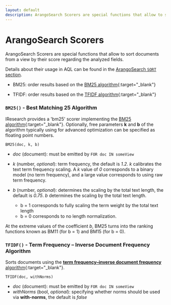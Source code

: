 ```yaml
---
layout: default
description: ArangoSearch Scorers are special functions that allow to sort documents from aview by their score regarding the analyzed fields
---
```

ArangoSearch Scorers
====================

ArangoSearch Scorers are special functions that allow to sort documents from a
view by their score regarding the analyzed fields.

Details about their usage in AQL can be found in the
[ArangoSearch `SORT` section](../aql/views-arangosearch.html#arangosearch-sorting).

- BM25: order results based on the [BM25 algorithm](https://en.wikipedia.org/wiki/Okapi_BM25){:target="_blank"}

- TFIDF: order results based on the [TFIDF algorithm](https://en.wikipedia.org/wiki/TF-IDF){:target="_blank"}

### `BM25()` - Best Matching 25 Algorithm

IResearch provides a 'bm25' scorer implementing the
[BM25 algorithm](https://en.wikipedia.org/wiki/Okapi_BM25){:target="_blank"}. Optionally, free
parameters **k** and **b** of the algorithm typically using for advanced
optimization can be specified as floating point numbers.

`BM25(doc, k, b)`

- *doc* (document): must be emitted by `FOR doc IN someView`

- *k* (number, _optional_): term frequency, the default is _1.2_. *k*
  calibrates the text term frequency scaling. A *k* value of *0* corresponds to
  a binary model (no term frequency), and a large value corresponds to using raw
  term frequency.

- *b* (number, _optional_): determines the scaling by the total text length, the
  default is _0.75_. *b* determines the scaling by the total text length.
  - b = 1 corresponds to fully scaling the term weight by the total text length
  - b = 0 corresponds to no length normalization.

At the extreme values of the coefficient *b*, BM25 turns into the ranking
functions known as BM11 (for b = 1) and BM15 (for b = 0).

### `TFIDF()` - Term Frequency – Inverse Document Frequency Algorithm

Sorts documents using the
[**term frequency–inverse document frequency** algorithm](https://en.wikipedia.org/wiki/TF-IDF){:target="_blank"}.

`TFIDF(doc, withNorms)`

- *doc* (document): must be emitted by `FOR doc IN someView`
- *withNorms* (bool, _optional_): specifying whether norms should be used via
  **with-norms**, the default is _false_
